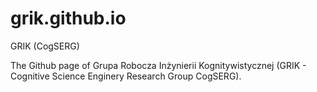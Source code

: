 # grik.github.io
GRIK (CogSERG)

The Github page of Grupa Robocza Inżynierii Kognitywistycznej (GRIK - Cognitive Science Enginery Research Group CogSERG).
